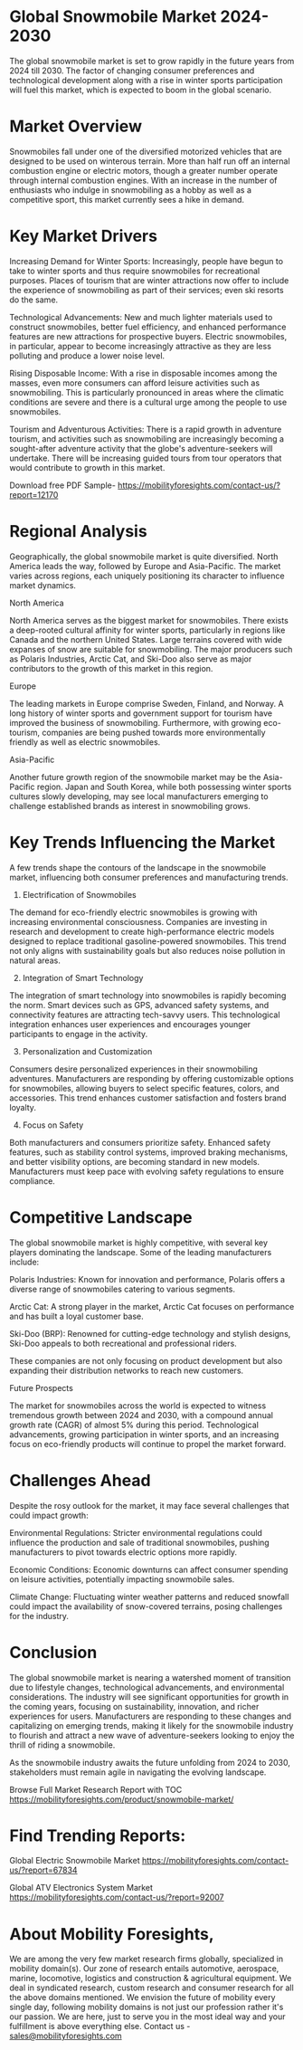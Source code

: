 # Global Snowmobile Market 2024-2030

The global snowmobile market is set to grow rapidly in the future years from 2024 till 2030. The factor of changing consumer preferences and technological development along with a rise in winter sports participation will fuel this market, which is expected to boom in the global scenario.

# Market Overview

Snowmobiles fall under one of the diversified motorized vehicles that are designed to be used on winterous terrain. More than half run off an internal combustion engine or electric motors, though a greater number operate through internal combustion engines. With an increase in the number of enthusiasts who indulge in snowmobiling as a hobby as well as a competitive sport, this market currently sees a hike in demand.

# Key Market Drivers

Increasing Demand for Winter Sports: Increasingly, people have begun to take to winter sports and thus require snowmobiles for recreational purposes. Places of tourism that are winter attractions now offer to include the experience of snowmobiling as part of their services; even ski resorts do the same.

Technological Advancements: New and much lighter materials used to construct snowmobiles, better fuel efficiency, and enhanced performance features are new attractions for prospective buyers. Electric snowmobiles, in particular, appear to become increasingly attractive as they are less polluting and produce a lower noise level.

Rising Disposable Income: With a rise in disposable incomes among the masses, even more consumers can afford leisure activities such as snowmobiling. This is particularly pronounced in areas where the climatic conditions are severe and there is a cultural urge among the people to use snowmobiles.

Tourism and Adventurous Activities: There is a rapid growth in adventure tourism, and activities such as snowmobiling are increasingly becoming a sought-after adventure activity that the globe's adventure-seekers will undertake. There will be increasing guided tours from tour operators that would contribute to growth in this market.

Download free PDF Sample- https://mobilityforesights.com/contact-us/?report=12170

# Regional Analysis

Geographically, the global snowmobile market is quite diversified. North America leads the way, followed by Europe and Asia-Pacific. The market varies across regions, each uniquely positioning its character to influence market dynamics.

North America

North America serves as the biggest market for snowmobiles. There exists a deep-rooted cultural affinity for winter sports, particularly in regions like Canada and the northern United States. Large terrains covered with wide expanses of snow are suitable for snowmobiling. The major producers such as Polaris Industries, Arctic Cat, and Ski-Doo also serve as major contributors to the growth of this market in this region.

Europe

The leading markets in Europe comprise Sweden, Finland, and Norway. A long history of winter sports and government support for tourism have improved the business of snowmobiling. Furthermore, with growing eco-tourism, companies are being pushed towards more environmentally friendly as well as electric snowmobiles.

Asia-Pacific

Another future growth region of the snowmobile market may be the Asia-Pacific region. Japan and South Korea, while both possessing winter sports cultures slowly developing, may see local manufacturers emerging to challenge established brands as interest in snowmobiling grows.

# Key Trends Influencing the Market

A few trends shape the contours of the landscape in the snowmobile market, influencing both consumer preferences and manufacturing trends.

1. Electrification of Snowmobiles

The demand for eco-friendly electric snowmobiles is growing with increasing environmental consciousness. Companies are investing in research and development to create high-performance electric models designed to replace traditional gasoline-powered snowmobiles. This trend not only aligns with sustainability goals but also reduces noise pollution in natural areas.

2. Integration of Smart Technology

The integration of smart technology into snowmobiles is rapidly becoming the norm. Smart devices such as GPS, advanced safety systems, and connectivity features are attracting tech-savvy users. This technological integration enhances user experiences and encourages younger participants to engage in the activity.

3. Personalization and Customization

Consumers desire personalized experiences in their snowmobiling adventures. Manufacturers are responding by offering customizable options for snowmobiles, allowing buyers to select specific features, colors, and accessories. This trend enhances customer satisfaction and fosters brand loyalty.

4. Focus on Safety

Both manufacturers and consumers prioritize safety. Enhanced safety features, such as stability control systems, improved braking mechanisms, and better visibility options, are becoming standard in new models. Manufacturers must keep pace with evolving safety regulations to ensure compliance.

# Competitive Landscape

The global snowmobile market is highly competitive, with several key players dominating the landscape. Some of the leading manufacturers include:

Polaris Industries: Known for innovation and performance, Polaris offers a diverse range of snowmobiles catering to various segments.

Arctic Cat: A strong player in the market, Arctic Cat focuses on performance and has built a loyal customer base.

Ski-Doo (BRP): Renowned for cutting-edge technology and stylish designs, Ski-Doo appeals to both recreational and professional riders.

These companies are not only focusing on product development but also expanding their distribution networks to reach new customers.

Future Prospects

The market for snowmobiles across the world is expected to witness tremendous growth between 2024 and 2030, with a compound annual growth rate (CAGR) of almost 5% during this period. Technological advancements, growing participation in winter sports, and an increasing focus on eco-friendly products will continue to propel the market forward.

# Challenges Ahead

Despite the rosy outlook for the market, it may face several challenges that could impact growth:

Environmental Regulations: Stricter environmental regulations could influence the production and sale of traditional snowmobiles, pushing manufacturers to pivot towards electric options more rapidly.

Economic Conditions: Economic downturns can affect consumer spending on leisure activities, potentially impacting snowmobile sales.

Climate Change: Fluctuating winter weather patterns and reduced snowfall could impact the availability of snow-covered terrains, posing challenges for the industry.

# Conclusion

The global snowmobile market is nearing a watershed moment of transition due to lifestyle changes, technological advancements, and environmental considerations. The industry will see significant opportunities for growth in the coming years, focusing on sustainability, innovation, and richer experiences for users. Manufacturers are responding to these changes and capitalizing on emerging trends, making it likely for the snowmobile industry to flourish and attract a new wave of adventure-seekers looking to enjoy the thrill of riding a snowmobile.

As the snowmobile industry awaits the future unfolding from 2024 to 2030, stakeholders must remain agile in navigating the evolving landscape.

Browse Full Market Research Report with TOC https://mobilityforesights.com/product/snowmobile-market/

# Find Trending Reports:

Global Electric Snowmobile Market https://mobilityforesights.com/contact-us/?report=67834

Global ATV Electronics System Market https://mobilityforesights.com/contact-us/?report=92007


# About Mobility Foresights,
We are among the very few market research firms globally, specialized in mobility domain(s). Our zone of research entails automotive, aerospace, marine, locomotive, logistics and construction & agricultural equipment. We deal in syndicated research, custom research and consumer research for all the above domains mentioned.
We envision the future of mobility every single day, following mobility domains is not just our profession rather it's our passion. We are here, just to serve you in the most ideal way and your fulfillment is above everything else. Contact us -  sales@mobilityforesights.com
